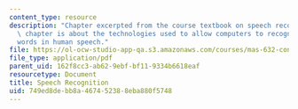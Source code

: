 ```yaml
---
content_type: resource
description: "Chapter excerpted from the course textbook on speech recognition. This\
  \ chapter is about the technologies used to allow computers to recognize the \r\n\
  words in human speech."
file: https://ol-ocw-studio-app-qa.s3.amazonaws.com/courses/mas-632-conversational-computer-systems-fall-2008/749ed8debb8a467452388eba880f5748_shmandt_txt_ch7.pdf
file_type: application/pdf
parent_uid: 162f8cc3-ab62-9ebf-bf11-9334b6618eaf
resourcetype: Document
title: Speech Recognition
uid: 749ed8de-bb8a-4674-5238-8eba880f5748
---
```


